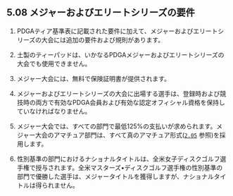 ## 5.08 メジャーおよびエリートシリーズの要件

1. PDGAティア基準表に記載された要件に加えて、メジャーおよびエリートシリーズの大会には追加の要件および規則があります。

1. 土製のティーパッドは、いかなるPDGAメジャーおよびエリートシリーズの大会でも使用できません。

1. メジャー大会には、無料で保険証明書が提供されます。

1. メジャーおよびエリートシリーズの大会に出場する選手は、登録時および競技時の両方で有効なPDGA会員および有効な認定オフィシャル資格を保持していなければなりません。

1. メジャー大会では、すべての部門で最低125%の支払いが求められます。メジャー大会のアマチュア部門は、すべて真のアマチュア形式([`2.05`](#真のアマチュア) 参照)を採用します。

1. 性別基準の部門におけるナショナルタイトルは、全米女子ディスクゴルフ選手権で授与されます。全米マスターズ•ディスクゴルフ選手権の性別基準の部門で優勝した選手は、メジャータイトルを獲得しますが、ナショナルタイトルは得られません。
